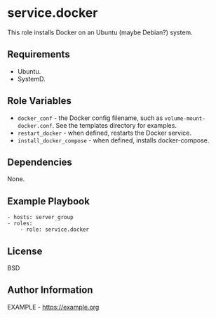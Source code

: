 service.docker
=========

This role installs Docker on an Ubuntu (maybe Debian?) system.

Requirements
------------

- Ubuntu.
- SystemD.

Role Variables
--------------

- `docker_conf` - the Docker config filename, such as `volume-mount-docker.conf`. See the templates directory for examples.
- `restart_docker` - when defined, restarts the Docker service.
- `install_docker_compose` - when defined, installs docker-compose.

Dependencies
------------

None.

Example Playbook
----------------

```
- hosts: server_group
- roles:
    - role: service.docker
```

License
-------

BSD

Author Information
------------------

EXAMPLE - https://example.org

